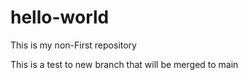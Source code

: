# hello-world
This is my non-First repository

This is a test to new branch that will be merged to main